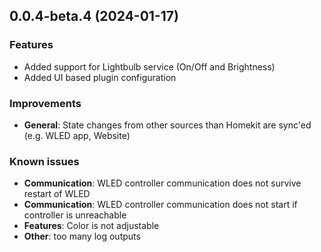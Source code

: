 ## 0.0.4-beta.4 (2024-01-17)

### Features

- Added support for Lightbulb service (On/Off and Brightness)
- Added UI based plugin configuration

### Improvements

- **General**: State changes from other sources than Homekit are sync'ed (e.g. WLED app, Website)


### Known issues

- **Communication**: WLED controller communication does not survive restart of WLED
- **Communication**: WLED controller communication does not start if controller is unreachable
- **Features**: Color is not adjustable
- **Other**: too many log outputs